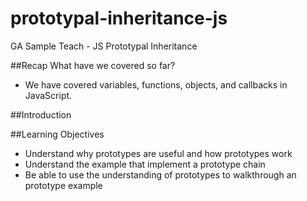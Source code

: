 # prototypal-inheritance-js
GA Sample Teach - JS Prototypal Inheritance 

##Recap 
What have we covered so far? 
* We have covered variables, functions, objects, and callbacks in JavaScript. 

##Introduction


##Learning Objectives 
* Understand why prototypes are useful and how prototypes work
* Understand the example that implement a prototype chain
* Be able to use the understanding of prototypes to walkthrough an prototype example 
